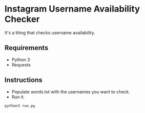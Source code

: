 #  Instagram Username Availability Checker

It's a thing that checks username availability.

## Requirements

* Python 3
* Requests

## Instructions

- Populate words.txt with the usernames you want to check.
- Run it.

```
python3 run.py
```
